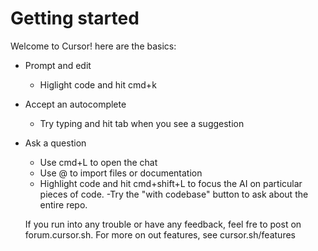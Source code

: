 # Getting started

Welcome to Cursor! here are the basics:

* Prompt and edit
    - Higlight code and hit cmd+k
* Accept an autocomplete
    - Try typing and hit tab when you see a suggestion
* Ask a question
    - Use cmd+L to open the chat
    - Use @ to import files or documentation
    - Highlight code and hit cmd+shift+L to focus the AI on particular pieces of code.
    -Try the "with codebase" button to ask about the entire repo.

    If you run into any trouble or have any feedback, feel fre to post on forum.cursor.sh. For more on out features, see cursor.sh/features
